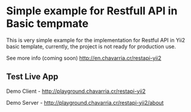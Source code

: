 Simple example for Restfull API in Basic tempmate
============================

This is very simple example for the implementation for Restful API in Yii2 basic template, currently, the project is not ready for production use.

See more info (coming soon) http://en.chavarria.cr/restapi-yii2

##  Test Live App
Demo Client - http://playground.chavarria.cr/restapi-yii2

Demo Server - http://playground.chavarria.cr/restapi-yii2/about
